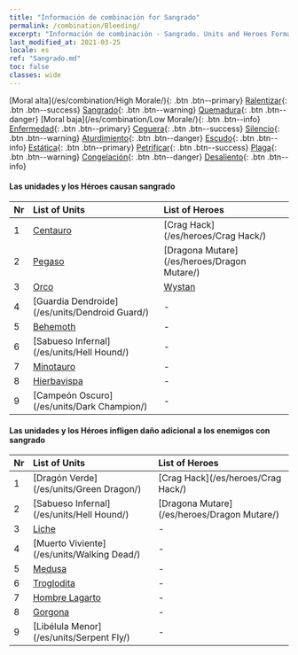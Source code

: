 ```yaml
---
title: "Información de combinación for Sangrado"
permalink: /combination/Bleeding/
excerpt: "Información de combinación - Sangrado. Units and Heroes Formation."
last_modified_at: 2021-03-25
locale: es
ref: "Sangrado.md"
toc: false
classes: wide
---
```


  [Moral alta](/es/combination/High Morale/){: .btn .btn--primary} [Ralentizar](/es/combination/Slow/){: .btn .btn--success} [Sangrado](/es/combination/Bleeding/){: .btn .btn--warning} [Quemadura](/es/combination/Burning/){: .btn .btn--danger} [Moral baja](/es/combination/Low Morale/){: .btn .btn--info} [Enfermedad](/es/combination/Disease/){: .btn .btn--primary} [Ceguera](/es/combination/Blind/){: .btn .btn--success} [Silencio](/es/combination/Silence/){: .btn .btn--warning} [Aturdimiento](/es/combination/Stun/){: .btn .btn--danger} [Escudo](/es/combination/Shield/){: .btn .btn--info} [Estática](/es/combination/Static/){: .btn .btn--primary} [Petrificar](/es/combination/Petrify/){: .btn .btn--success} [Plaga](/es/combination/Plague/){: .btn .btn--warning} [Congelación](/es/combination/Freeze/){: .btn .btn--danger} [Desaliento](/es/combination/Deterrence/){: .btn .btn--info} 


#### Las unidades y los Héroes causan sangrado

  | Nr |  List of Units  | List of Heroes | 
  |:---|:----------------|:---------------| 
  | 1 | [Centauro](/es/units/Centaur/) | [Crag Hack](/es/heroes/Crag Hack/) |
  | 2 | [Pegaso](/es/units/Pegasus/) | [Dragona Mutare](/es/heroes/Dragon Mutare/) |
  | 3 | [Orco](/es/units/Orc/) | [Wystan](/es/heroes/Wystan/) |
  | 4 | [Guardia Dendroide](/es/units/Dendroid Guard/) | - |
  | 5 | [Behemoth](/es/units/Behemoth/) | - |
  | 6 | [Sabueso Infernal](/es/units/Hell Hound/) | - |
  | 7 | [Minotauro](/es/units/Minotaur/) | - |
  | 8 | [Hierbavispa](/es/units/Waspwort/) | - |
  | 9 | [Campeón Oscuro](/es/units/Dark Champion/) | - |


#### Las unidades y los Héroes infligen daño adicional a los enemigos con sangrado

  | Nr |  List of Units  | List of Heroes | 
  |:---|:----------------|:---------------| 
  | 1 | [Dragón Verde](/es/units/Green Dragon/) | [Crag Hack](/es/heroes/Crag Hack/) |
  | 2 | [Sabueso Infernal](/es/units/Hell Hound/) | [Dragona Mutare](/es/heroes/Dragon Mutare/) |
  | 3 | [Liche](/es/units/Lich/) | - |
  | 4 | [Muerto Viviente](/es/units/Walking Dead/) | - |
  | 5 | [Medusa](/es/units/Medusa/) | - |
  | 6 | [Troglodita](/es/units/Troglodyte/) | - |
  | 7 | [Hombre Lagarto](/es/units/Lizardman/) | - |
  | 8 | [Gorgona](/es/units/Gorgon/) | - |
  | 9 | [Libélula Menor](/es/units/Serpent Fly/) | - |
